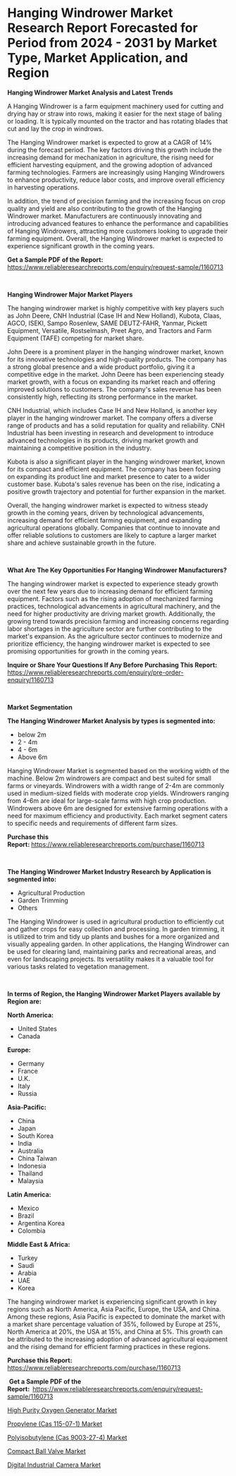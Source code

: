 <p><h1>Hanging Windrower Market Research Report Forecasted for Period from 2024 -  2031 by Market Type, Market Application, and Region</h1></p><p><strong>Hanging Windrower Market Analysis and Latest Trends</strong></p>
<p><p>A Hanging Windrower is a farm equipment machinery used for cutting and drying hay or straw into rows, making it easier for the next stage of baling or loading. It is typically mounted on the tractor and has rotating blades that cut and lay the crop in windrows.</p><p>The Hanging Windrower market is expected to grow at a CAGR of 14% during the forecast period. The key factors driving this growth include the increasing demand for mechanization in agriculture, the rising need for efficient harvesting equipment, and the growing adoption of advanced farming technologies. Farmers are increasingly using Hanging Windrowers to enhance productivity, reduce labor costs, and improve overall efficiency in harvesting operations.</p><p>In addition, the trend of precision farming and the increasing focus on crop quality and yield are also contributing to the growth of the Hanging Windrower market. Manufacturers are continuously innovating and introducing advanced features to enhance the performance and capabilities of Hanging Windrowers, attracting more customers looking to upgrade their farming equipment. Overall, the Hanging Windrower market is expected to experience significant growth in the coming years.</p></p>
<p><strong>Get a Sample PDF of the Report:&nbsp;</strong> <a href="https://www.reliableresearchreports.com/enquiry/request-sample/1160713">https://www.reliableresearchreports.com/enquiry/request-sample/1160713</a></p>
<p>&nbsp;</p>
<p><strong>Hanging Windrower Major Market Players</strong></p>
<p><p>The hanging windrower market is highly competitive with key players such as John Deere, CNH Industrial (Case IH and New Holland), Kubota, Claas, AGCO, ISEKI, Sampo Rosenlew, SAME DEUTZ-FAHR, Yanmar, Pickett Equipment, Versatile, Rostselmash, Preet Agro, and Tractors and Farm Equipment (TAFE) competing for market share.</p><p>John Deere is a prominent player in the hanging windrower market, known for its innovative technologies and high-quality products. The company has a strong global presence and a wide product portfolio, giving it a competitive edge in the market. John Deere has been experiencing steady market growth, with a focus on expanding its market reach and offering improved solutions to customers. The company's sales revenue has been consistently high, reflecting its strong performance in the market.</p><p>CNH Industrial, which includes Case IH and New Holland, is another key player in the hanging windrower market. The company offers a diverse range of products and has a solid reputation for quality and reliability. CNH Industrial has been investing in research and development to introduce advanced technologies in its products, driving market growth and maintaining a competitive position in the industry.</p><p>Kubota is also a significant player in the hanging windrower market, known for its compact and efficient equipment. The company has been focusing on expanding its product line and market presence to cater to a wider customer base. Kubota's sales revenue has been on the rise, indicating a positive growth trajectory and potential for further expansion in the market.</p><p>Overall, the hanging windrower market is expected to witness steady growth in the coming years, driven by technological advancements, increasing demand for efficient farming equipment, and expanding agricultural operations globally. Companies that continue to innovate and offer reliable solutions to customers are likely to capture a larger market share and achieve sustainable growth in the future.</p></p>
<p>&nbsp;</p>
<p><strong>What Are The Key Opportunities For Hanging Windrower Manufacturers?</strong></p>
<p><p>The hanging windrower market is expected to experience steady growth over the next few years due to increasing demand for efficient farming equipment. Factors such as the rising adoption of mechanized farming practices, technological advancements in agricultural machinery, and the need for higher productivity are driving market growth. Additionally, the growing trend towards precision farming and increasing concerns regarding labor shortages in the agriculture sector are further contributing to the market's expansion. As the agriculture sector continues to modernize and prioritize efficiency, the hanging windrower market is expected to see promising opportunities for growth in the coming years.</p></p>
<p><strong>Inquire or Share Your Questions If Any Before Purchasing This Report:</strong> <a href="https://www.reliableresearchreports.com/enquiry/pre-order-enquiry/1160713">https://www.reliableresearchreports.com/enquiry/pre-order-enquiry/1160713</a></p>
<p>&nbsp;</p>
<p><strong>Market Segmentation</strong></p>
<p><strong>The Hanging Windrower Market Analysis by types is segmented into:</strong></p>
<p><ul><li>below 2m</li><li>2 - 4m</li><li>4 - 6m</li><li>Above 6m</li></ul></p>
<p><p>Hanging Windrower Market is segmented based on the working width of the machine. Below 2m windrowers are compact and best suited for small farms or vineyards. Windrowers with a width range of 2-4m are commonly used in medium-sized fields with moderate crop yields. Windrowers ranging from 4-6m are ideal for large-scale farms with high crop production. Windrowers above 6m are designed for extensive farming operations with a need for maximum efficiency and productivity. Each market segment caters to specific needs and requirements of different farm sizes.</p></p>
<p><strong>Purchase this Report:&nbsp;</strong><a href="https://www.reliableresearchreports.com/purchase/1160713">https://www.reliableresearchreports.com/purchase/1160713</a></p>
<p>&nbsp;</p>
<p><strong>The Hanging Windrower Market Industry Research by Application is segmented into:</strong></p>
<p><ul><li>Agricultural Production</li><li>Garden Trimming</li><li>Others</li></ul></p>
<p><p>The Hanging Windrower is used in agricultural production to efficiently cut and gather crops for easy collection and processing. In garden trimming, it is utilized to trim and tidy up plants and bushes for a more organized and visually appealing garden. In other applications, the Hanging Windrower can be used for clearing land, maintaining parks and recreational areas, and even for landscaping projects. Its versatility makes it a valuable tool for various tasks related to vegetation management.</p></p>
<p>&nbsp;</p>
<p><strong>In terms of Region, the Hanging Windrower Market Players available by Region are:</strong></p>
<p>
    <p> <strong> North America: </strong>
        <ul>
            <li>United States</li>
            <li>Canada</li>
        </ul>
        </p> 
    <p> <strong> Europe: </strong>
        <ul>
            <li>Germany</li>
            <li>France</li>
            <li>U.K.</li>
            <li>Italy</li>
            <li>Russia</li>
        </ul>
        </p> 
    <p> <strong> Asia-Pacific: </strong>
        <ul>
            <li>China</li>
            <li>Japan</li>
            <li>South Korea</li>
            <li>India</li>
            <li>Australia</li>
            <li>China Taiwan</li>
            <li>Indonesia</li>
            <li>Thailand</li>
            <li>Malaysia</li>
        </ul>
        </p> 
    <p> <strong> Latin America: </strong>
        <ul>
            <li>Mexico</li>
            <li>Brazil</li>
            <li>Argentina Korea</li>
            <li>Colombia</li>
        </ul>
        </p> 
    <p> <strong> Middle East & Africa: </strong>
        <ul>
            <li>Turkey</li>
            <li>Saudi</li>
            <li>Arabia</li>
            <li>UAE</li>
            <li>Korea</li>
        </ul>
    </p>
    </p>
<p><p>The hanging windrower market is experiencing significant growth in key regions such as North America, Asia Pacific, Europe, the USA, and China. Among these regions, Asia Pacific is expected to dominate the market with a market share percentage valuation of 35%, followed by Europe at 25%, North America at 20%, the USA at 15%, and China at 5%. This growth can be attributed to the increasing adoption of advanced agricultural equipment and the rising demand for efficient farming practices in these regions.</p></p>
<p><strong>Purchase this Report: </strong><a href="https://www.reliableresearchreports.com/purchase/1160713">https://www.reliableresearchreports.com/purchase/1160713</a></p>
<p>&nbsp;<strong>Get a Sample PDF of the Report:&nbsp;&nbsp;</strong><a href="https://www.reliableresearchreports.com/enquiry/request-sample/1160713">https://www.reliableresearchreports.com/enquiry/request-sample/1160713</a></p>
<p><strong></strong></p>
<p><p><a href="https://medium.com/@cordiehyatt/high-purity-oxygen-generator-market-analysis-and-sze-forecasted-for-period-from-2024-to-2031-6a0c4e4d3008">High Purity Oxygen Generator Market</a></p><p><a href="https://github.com/rahu1502/Market-Research-Report-List-2/blob/main/propylene-cas-115-07-1-market.md">Propylene (Cas 115-07-1) Market</a></p><p><a href="https://github.com/elizabethdagraca/Market-Research-Report-List-1/blob/main/polyisobutylene-cas-9003-27-4-market.md">Polyisobutylene (Cas 9003-27-4) Market</a></p><p><a href="https://medium.com/@cordiehyatt/compact-ball-valve-market-trends-and-market-analysis-forecasted-for-period-2024-2031-67bbeb721973">Compact Ball Valve Market</a></p><p><a href="https://medium.com/@cordiehyatt/digital-industrial-camera-market-size-cagr-trends-2024-2030-a10dc6fbac02">Digital Industrial Camera Market</a></p></p>